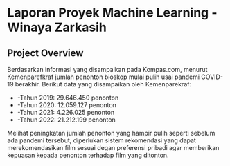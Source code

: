 # Laporan Proyek Machine Learning - Winaya Zarkasih

## Project Overview

Berdasarkan informasi yang disampaikan pada Kompas.com, menurut Kemenparefkraf jumlah penonton bioskop mulai pulih usai pandemi COVID-19 berakhir.
Berikut data yang disampaikan oleh Kemenparekraf:

* -Tahun 2019: 29.646.450 penonton 
* -Tahun 2020: 12.059.127 penonton 
* -Tahun 2021: 4.226.025 penonton 
* -Tahun 2022: 21.212.199 penonton

Melihat peningkatan jumlah penonton yang hampir pulih seperti sebelum ada pandemi tersebut, diperlukan sistem rekomendasi yang dapat merekomendasikan film sesuai degan preferensi pribadi agar memberikan kepuasan kepada penonton terhadap film yang ditonton.
